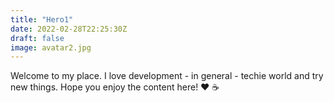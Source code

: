 ```yaml
---
title: "Hero1"
date: 2022-02-28T22:25:30Z
draft: false
image: avatar2.jpg
---
```


Welcome to my place. I love development - in general - techie world and try new things. Hope you enjoy the content here! ❤️ ☕

